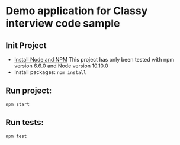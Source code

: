 # Demo application for Classy interview code sample
## Init Project
 - [Install Node and NPM](https://nodejs.org/en/) This project has only been tested with npm version 6.6.0 and Node version 10.10.0
 - Install packages: `npm install`

## Run project:
  `npm start`

## Run tests:
  `npm test`


